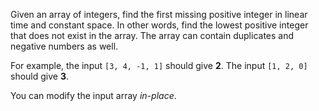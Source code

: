 Given an array of integers, find the first missing positive integer in linear time and constant space.
In other words, find the lowest positive integer that does not exist in the array.
The array can contain duplicates and negative numbers as well.

For example, the input `[3, 4, -1, 1]` should give __2__. The input `[1, 2, 0]` should give __3__.

You can modify the input array *in-place*.
